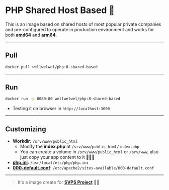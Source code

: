 # PHP Shared Host Based 🐳

This is an image based on shared hosts of most popular private companies and pre-configured to operate in production environment and works for both **amd64** and **arm64**.

---

## Pull

```sh
docker pull wellwelwel/php:8-shared-based
```

---

## Run

```sh
docker run -p 8080:80 wellwelwel/php:8-shared-based
```

- Testing it on browser in `http://localhost:3000`

---

## Customizing

- **Workdir:** `/srv/www/public_html`
  - Modify the **index.php** at `/srv/www/public_html/index.php`
  - You can create a volume in `/srv/www/public_html` or `/srv/www`, also just copy your app content to it 🤹🏻‍♀️
- [**php.ini**](./resources/php.ini): `/usr/local/etc/php/php.ini`
- [**000-default.conf**](./resources/000-default.conf): `/etc/apache2/sites-available/000-default.conf`

---

> It's a image create for [**SVPS Project**](https://github.com/wellwelwel/svps) 🧙🏻
